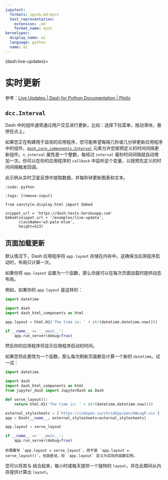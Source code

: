 ```yaml
---
jupytext:
  formats: ipynb,md:myst
  text_representation:
    extension: .md
    format_name: myst
kernelspec:
  display_name: ai
  language: python
  name: ai
---
```


(dash:live-updates)=
# 实时更新

参考：[Live Updates | Dash for Python Documentation | Plotly](https://dash.plotly.com/live-updates)

## `dcc.Interval`

Dash 中的组件通常通过用户交互进行更新，比如：选择下拉菜单，拖动滑块，悬停在点上。

如果您正在构建用于监视的应用程序，您可能希望每隔几秒或几分钟更新应用程序中的组件。[`dash_core_components.Interval`](dash:dcc/interval) 元素允许您按预定义的时间间隔更新组件。`n_interval` 属性是一个整数，每经过 `interval` 毫秒时间间隔就自动增加一次。你可以在你的应用程序的 `callback` 中监听这个变量，以按预先定义的时间间隔触发回调。

此示例从实时卫星反馈中提取数据，并每秒钟更新图表和文本。

```{include} ../examples/live_update.py
:code: python
```

```{code-cell} ipython3
:tags: [remove-input]

from sanstyle.display.html import Embed

snippet_url = 'https://dash-tests.herokuapp.com'
Embed(snippet_url + '/examples/live-update',
      className='w3-pale-blue',
      height=523)
```

## 页面加载更新

默认情况下，Dash 应用程序将 `app.layout` 存储在内存中。这确保当应用程序启动时，布局只计算一次。

如果你将 `app.layout` 设置为一个函数，那么你就可以在每次页面加载时提供动态布局。

例如，如果你的 `app.layout` 是这样的：

```python
import datetime

import dash
import dash_html_components as html

app.layout = html.H1('The time is: ' + str(datetime.datetime.now()))

if __name__ == '__main__':
    app.run_server(debug=True)
```

然后你的应用程序将显示应用程序启动的时间。

如果您将此更改为一个函数，那么每次刷新页面都会计算一个新的 `datetime`。试一试：

```python
import datetime

import dash
import dash_html_components as html
from jupyter_dash import JupyterDash as Dash

def serve_layout():
    return html.H1('The time is: ' + str(datetime.datetime.now()))

external_stylesheets = ['https://codepen.io/chriddyp/pen/bWLwgP.css']
app = Dash(__name__, external_stylesheets=external_stylesheets)

app.layout = serve_layout

if __name__ == '__main__':
    app.run_server(debug=True)
```

```{attention}
你需要写 `app.layout = serve_layout`，而不是 `app.layout = serve_layout()`。也就是说，将 `app.layout` 定义为实际的函数实例。
```

您可以将其与 [](dash:performance) 结合起来，每小时或每天提供一个独特的 `layout`，并在此期间从内存提供计算出 `layout`。